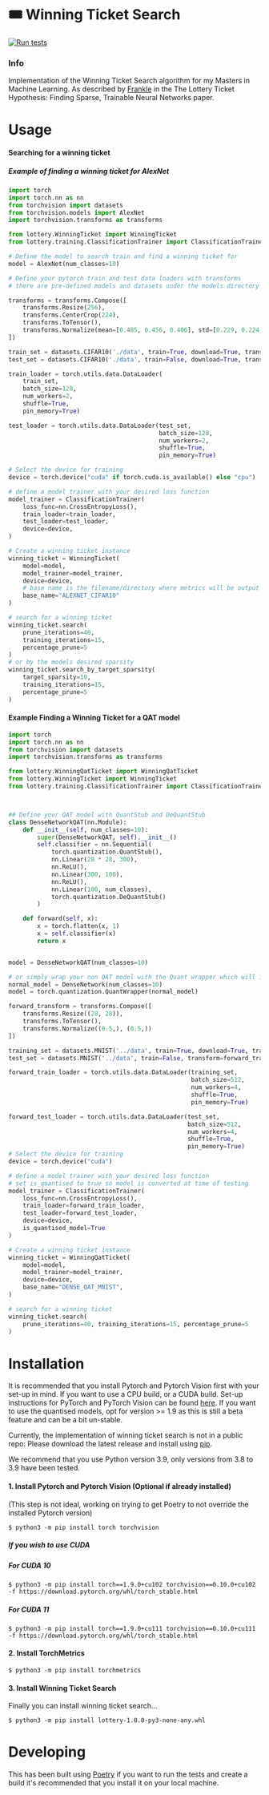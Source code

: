 # 🎟️ Winning Ticket Search

[![Run tests](https://github.com/matthewjones372/winning-ticket-search/actions/workflows/run_test.yml/badge.svg)](https://github.com/matthewjones372/winning-ticket-search/actions/workflows/run_test.yml)

### Info

Implementation of the Winning Ticket Search algorithm for my Masters in Machine Learning. As described
by [Frankle](https://arxiv.org/abs/1803.03635) in the The Lottery Ticket Hypothesis: Finding Sparse, Trainable Neural
Networks paper.

# Usage

#### Searching for a winning ticket

##### Example of finding a winning ticket for AlexNet

```python
import torch
import torch.nn as nn
from torchvision import datasets
from torchvision.models import AlexNet
import torchvision.transforms as transforms

from lottery.WinningTicket import WinningTicket
from lottery.training.ClassificationTrainer import ClassificationTrainer

# Define the model to search train and find a winning ticket for
model = AlexNet(num_classes=10)

# Define your pytorch train and test data loaders with transforms
# there are pre-defined models and datasets under the models directory for convenience

transforms = transforms.Compose([
    transforms.Resize(256),
    transforms.CenterCrop(224),
    transforms.ToTensor(),
    transforms.Normalize(mean=[0.485, 0.456, 0.406], std=[0.229, 0.224, 0.225]),
])

train_set = datasets.CIFAR10('./data', train=True, download=True, transform=transforms)
test_set = datasets.CIFAR10('./data', train=False, download=True, transform=transforms)

train_loader = torch.utils.data.DataLoader(
    train_set,
    batch_size=128,
    num_workers=2,
    shuffle=True,
    pin_memory=True)

test_loader = torch.utils.data.DataLoader(test_set,
                                          batch_size=128,
                                          num_workers=2,
                                          shuffle=True,
                                          pin_memory=True)

# Select the device for training
device = torch.device("cuda" if torch.cuda.is_available() else "cpu")

# define a model trainer with your desired loss function
model_trainer = ClassificationTrainer(
    loss_func=nn.CrossEntropyLoss(),
    train_loader=train_loader,
    test_loader=test_loader,
    device=device,
)

# Create a winning ticket instance
winning_ticket = WinningTicket(
    model=model,
    model_trainer=model_trainer,
    device=device,
    # base name is the filename/directory where metrics will be output if logging is switch on
    base_name="ALEXNET_CIFAR10"
)

# search for a winning ticket
winning_ticket.search(
    prune_iterations=40,
    training_iterations=15,
    percentage_prune=5
)
# or by the models desired sparsity
winning_ticket.search_by_target_sparsity(
    target_sparsity=10,
    training_iterations=15,
    percentage_prune=5
)
```

#### Example Finding a Winning Ticket for a QAT model

```python
import torch
import torch.nn as nn
from torchvision import datasets
import torchvision.transforms as transforms

from lottery.WinningQatTicket import WinningQatTicket
from lottery.WinningTicket import WinningTicket
from lottery.training.ClassificationTrainer import ClassificationTrainer



## Define your QAT model with QuantStub and DeQuantStub
class DenseNetworkQAT(nn.Module):
    def __init__(self, num_classes=10):
        super(DenseNetworkQAT, self).__init__()
        self.classifier = nn.Sequential(
            torch.quantization.QuantStub(),
            nn.Linear(28 * 28, 300),
            nn.ReLU(),
            nn.Linear(300, 100),
            nn.ReLU(),
            nn.Linear(100, num_classes),
            torch.quantization.DeQuantStub()
        )

    def forward(self, x):
        x = torch.flatten(x, 1)
        x = self.classifier(x)
        return x


model = DenseNetworkQAT(num_classes=10)

# or simply wrap your non QAT model with the Quant wrapper which will insert the layers for you
normal_model = DenseNetwork(num_classes=10)
model = torch.quantization.QuantWrapper(normal_model)

forward_transform = transforms.Compose([
    transforms.Resize((28, 28)),
    transforms.ToTensor(),
    transforms.Normalize((0.5,), (0.5,))
])

training_set = datasets.MNIST('../data', train=True, download=True, transform=forward_transform)
test_set = datasets.MNIST('../data', train=False, transform=forward_transform)

forward_train_loader = torch.utils.data.DataLoader(training_set,
                                                   batch_size=512,
                                                   num_workers=4,
                                                   shuffle=True,
                                                   pin_memory=True)

forward_test_loader = torch.utils.data.DataLoader(test_set,
                                                  batch_size=512,
                                                  num_workers=4,
                                                  shuffle=True,
                                                  pin_memory=True)
# Select the device for training
device = torch.device("cuda")

# define a model trainer with your desired loss function
# set is_quantised to true so model is converted at time of testing
model_trainer = ClassificationTrainer(
    loss_func=nn.CrossEntropyLoss(),
    train_loader=forward_train_loader,
    test_loader=forward_test_loader,
    device=device,
    is_quantised_model=True
)

# Create a winning ticket instance
winning_ticket = WinningQatTicket(
    model=model,
    model_trainer=model_trainer,
    device=device,
    base_name="DENSE_QAT_MNIST",
)

# search for a winning ticket
winning_ticket.search(
    prune_iterations=40, training_iterations=15, percentage_prune=5
)
```

# Installation

It is recommended that you install Pytorch and Pytorch Vision first with your set-up in mind. If you want to use a
CPU build, or a CUDA build. Set-up instructions for PyTorch and PyTorch Vision can be
found [here](https://pytorch.org/). If you want to use the quantised models, opt for version >= 1.9 as this is still a
beta feature and can be a bit un-stable.

Currently, the implementation of winning ticket search is not in a public repo:
Please download the latest release and install using [pip](https://pypi.org/project/pip/).

We recommend that you use Python version 3.9, only versions from 3.8 to 3.9 have been tested.

#### 1. Install Pytorch and Pytorch Vision (Optional if already installed)
(This step is not ideal, working on trying to get Poetry to not override the installed Pytorch version)
```shell
$ python3 -m pip install torch torchvision
```

##### If you wish to use CUDA

##### For CUDA 10
```shell
$ python3 -m pip install torch==1.9.0+cu102 torchvision==0.10.0+cu102 -f https://download.pytorch.org/whl/torch_stable.html
```

##### For CUDA 11
```shell
$ python3 -m pip install torch==1.9.0+cu111 torchvision==0.10.0+cu111 -f https://download.pytorch.org/whl/torch_stable.html
```

#### 2. Install TorchMetrics
```shell
$ python3 -m pip install torchmetrics
```

#### 3. Install Winning Ticket Search

Finally you can install winning ticket search...

```shell
$ python3 -m pip install lottery-1.0.0-py3-none-any.whl
```

# Developing

This has been built using [Poetry](https://python-poetry.org/) if you want to run the tests and create a build it's
recommended that you install it on your local machine. 
